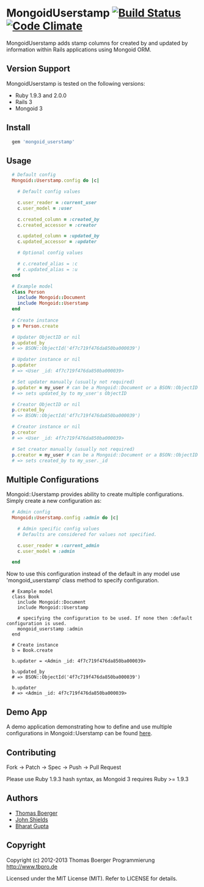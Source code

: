 # MongoidUserstamp [![Build Status](https://secure.travis-ci.org/tbpro/mongoid_userstamp.png)](https://travis-ci.org/tbpro/mongoid_userstamp) [![Code Climate](https://codeclimate.com/github/tbpro/mongoid_userstamp.png)](https://codeclimate.com/github/tbpro/mongoid_userstamp)

MongoidUserstamp adds stamp columns for created by and updated by
information within Rails applications using Mongoid ORM.

## Version Support

MongoidUserstamp is tested on the following versions:

* Ruby 1.9.3 and 2.0.0
* Rails 3
* Mongoid 3

## Install

```ruby
  gem 'mongoid_userstamp'
```

## Usage

```ruby
  # Default config
  Mongoid::Userstamp.config do |c|

    # Default config values

    c.user_reader = :current_user
    c.user_model = :user

    c.created_column = :created_by
    c.created_accessor = :creator

    c.updated_column = :updated_by
    c.updated_accessor = :updater

    # Optional config values

    # c.created_alias = :c
    # c.updated_alias = :u
  end

  # Example model
  class Person
    include Mongoid::Document
    include Mongoid::Userstamp
  end
 
  # Create instance
  p = Person.create

  # Updater ObjectID or nil
  p.updated_by
  # => BSON::ObjectId('4f7c719f476da850ba000039')

  # Updater instance or nil
  p.updater
  # => <User _id: 4f7c719f476da850ba000039>

  # Set updater manually (usually not required)
  p.updater = my_user # can be a Mongoid::Document or a BSON::ObjectID
  # => sets updated_by to my_user's ObjectID

  # Creator ObjectID or nil
  p.created_by
  # => BSON::ObjectId('4f7c719f476da850ba000039')

  # Creator instance or nil
  p.creator
  # => <User _id: 4f7c719f476da850ba000039>

  # Set creator manually (usually not required)
  p.creator = my_user # can be a Mongoid::Document or a BSON::ObjectID
  # => sets created_by to my_user._id
```
## Multiple Configurations

Mongoid::Userstamp provides ability to create multiple configurations. Simply create a new configuration as:

```ruby
  # Admin config
  Mongoid::Userstamp.config :admin do |c|

    # Admin specific config values
    # Defaults are considered for values not specified.

    c.user_reader = :current_admin
    c.user_model = :admin

  end
```

Now to use this configuration instead of the default in any model use 'mongoid_userstamp' class method to specify configuration.

```
  # Example model
  class Book
    include Mongoid::Document
    include Mongoid::Userstamp

    # specifying the configuration to be used. If none then :default configuration is used.
    mongoid_userstamp :admin
  end

  # Create instance
  b = Book.create

  b.updater = <Admin _id: 4f7c719f476da850ba000039>

  b.updated_by
  # => BSON::ObjectId('4f7c719f476da850ba000039')

  b.updater
  # => <Admin _id: 4f7c719f476da850ba000039>
```

## Demo App

A demo application demonstrating how to define and use multiple configurations in Mongoid::Userstamp can be found [here](https://github.com/Bharat311/mongoid_userstamp_demo).

## Contributing

Fork -> Patch -> Spec -> Push -> Pull Request

Please use Ruby 1.9.3 hash syntax, as Mongoid 3 requires Ruby >= 1.9.3

## Authors

* [Thomas Boerger](http://www.tbpro.de)
* [John Shields](https://github.com/johnnyshields)
* [Bharat Gupta](https://github.com/Bharat311)

## Copyright

Copyright (c) 2012-2013 Thomas Boerger Programmierung <http://www.tbpro.de>

Licensed under the MIT License (MIT). Refer to LICENSE for details.
